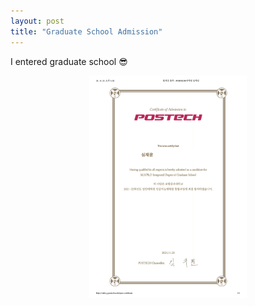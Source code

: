```yaml
---
layout: post
title: "Graduate School Admission"
---
```


I entered graduate school 😎

<center> <img src="/experiences/images/graduation.png" width="50%" height="50%"> </center>